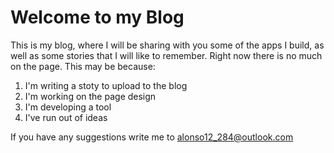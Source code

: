 # Welcome to my Blog

This is my blog, where I will be sharing with you some of the apps I build, as well as some stories that I will like to remember.
Right now there is no much on the page. This may be because:

1. I'm writing a stoty to upload to the blog
2. I'm working on the page design
3. I'm developing a tool
4. I've run out of ideas

If you have any suggestions write me to alonso12_284@outlook.com